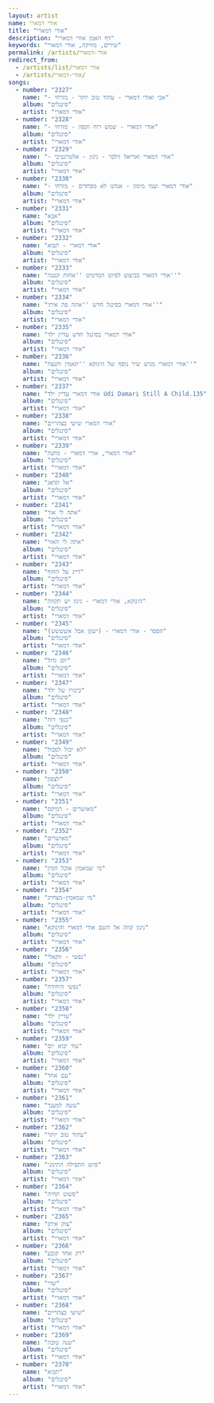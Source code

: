 ```yaml
---
layout: artist
name: אודי דמארי
title: "אודי דמארי"
description: "דף האמן אודי דמארי"
keywords: "שירים, מוזיקה, אודי דמארי"
permalink: /artists/אודי-דמארי
redirect_from:
  - /artists/list/אודי דמארי
  - /artists/אודי-דמארי/
songs:
  - number: "2327"
    name: "- אבי ואודי דמארי - עתיד טוב יותר - מזרחי"
    album: "סינגלים"
    artist: "אודי דמארי"
  - number: "2328"
    name: "- אודי דמארי - שמש רוח וקפה - מזרחי"
    album: "סינגלים"
    artist: "אודי דמארי"
  - number: "2329"
    name: "- אודי דמארי ואריאל זילבר - ניגון - אלטרנטיבי"
    album: "סינגלים"
    artist: "אודי דמארי"
  - number: "2330"
    name: "- אודי דמארי ועמי מימון - אנחנו לא מפחדים - מזרחי"
    album: "סינגלים"
    artist: "אודי דמארי"
  - number: "2331"
    name: "אבא"
    album: "סינגלים"
    artist: "אודי דמארי"
  - number: "2332"
    name: "אודי דמארי - תבוא"
    album: "סינגלים"
    artist: "אודי דמארי"
  - number: "2333"
    name: "אודי דמארי בביצוע לפיוט המרטיט ''אחות קטנה''"
    album: "סינגלים"
    artist: "אודי דמארי"
  - number: "2334"
    name: "אודי דמארי בסינגל חדש ''אתה פה איתי''"
    album: "סינגלים"
    artist: "אודי דמארי"
  - number: "2335"
    name: "אודי דמארי בסינגל חדש עדיין ילד"
    album: "סינגלים"
    artist: "אודי דמארי"
  - number: "2336"
    name: "אודי דמארי מגיש שיר נוסף של הינוקא ''תאמין ותנצח''"
    album: "סינגלים"
    artist: "אודי דמארי"
  - number: "2337"
    name: "אודי דמארי עדיין ילד Udi Damari Still A Child.135"
    album: "סינגלים"
    artist: "אודי דמארי"
  - number: "2338"
    name: "אודי דמארי שישי בצהריים"
    album: "סינגלים"
    artist: "אודי דמארי"
  - number: "2339"
    name: "אודי דמארי, אורי דמארי - מתנה"
    album: "סינגלים"
    artist: "אודי דמארי"
  - number: "2340"
    name: "אל תדאג"
    album: "סינגלים"
    artist: "אודי דמארי"
  - number: "2341"
    name: "אתה לי אור"
    album: "סינגלים"
    artist: "אודי דמארי"
  - number: "2342"
    name: "אתה לי האור"
    album: "סינגלים"
    artist: "אודי דמארי"
  - number: "2343"
    name: "דייג על החוף"
    album: "סינגלים"
    artist: "אודי דמארי"
  - number: "2344"
    name: "הינוקא, אודי דמארי - ניגון יש תקווה"
    album: "סינגלים"
    artist: "אודי דמארי"
  - number: "2345"
    name: "הספד - אודי דמארי - (ישןןן אבל אשששש)"
    album: "סינגלים"
    artist: "אודי דמארי"
  - number: "2346"
    name: "יום גדול"
    album: "סינגלים"
    artist: "אודי דמארי"
  - number: "2347"
    name: "כינורו של ילד"
    album: "סינגלים"
    artist: "אודי דמארי"
  - number: "2348"
    name: "כנפי רוח"
    album: "סינגלים"
    artist: "אודי דמארי"
  - number: "2349"
    name: "לא יכול לסבול"
    album: "סינגלים"
    artist: "אודי דמארי"
  - number: "2350"
    name: "לצפון"
    album: "סינגלים"
    artist: "אודי דמארי"
  - number: "2351"
    name: "מאושרים - רמיקס"
    album: "סינגלים"
    artist: "אודי דמארי"
  - number: "2352"
    name: "מאושרים"
    album: "סינגלים"
    artist: "אודי דמארי"
  - number: "2353"
    name: "מי שמאמין אוכל חמין"
    album: "סינגלים"
    artist: "אודי דמארי"
  - number: "2354"
    name: "מי שמאמין-מצחיק"
    album: "סינגלים"
    artist: "אודי דמארי"
  - number: "2355"
    name: "ניגון קווה אל השם אודי דמארי והינוקא"
    album: "סינגלים"
    artist: "אודי דמארי"
  - number: "2356"
    name: "נפשי - ווקאלי"
    album: "סינגלים"
    artist: "אודי דמארי"
  - number: "2357"
    name: "נפשי היחידה"
    album: "סינגלים"
    artist: "אודי דמארי"
  - number: "2358"
    name: "עדיין ילד"
    album: "סינגלים"
    artist: "אודי דמארי"
  - number: "2359"
    name: "עוד יבוא יום"
    album: "סינגלים"
    artist: "אודי דמארי"
  - number: "2360"
    name: "עם אחד"
    album: "סינגלים"
    artist: "אודי דמארי"
  - number: "2361"
    name: "עשה למענך"
    album: "סינגלים"
    artist: "אודי דמארי"
  - number: "2362"
    name: "עתיד טוב יותר"
    album: "סינגלים"
    artist: "אודי דמארי"
  - number: "2363"
    name: "פיוט התפילה התימני"
    album: "סינגלים"
    artist: "אודי דמארי"
  - number: "2364"
    name: "פשוט תחיה"
    album: "סינגלים"
    artist: "אודי דמארי"
  - number: "2365"
    name: "צוק איתן"
    album: "סינגלים"
    artist: "אודי דמארי"
  - number: "2366"
    name: "רק אחד קובע"
    album: "סינגלים"
    artist: "אודי דמארי"
  - number: "2367"
    name: "שדי"
    album: "סינגלים"
    artist: "אודי דמארי"
  - number: "2368"
    name: "שישי בצהריים"
    album: "סינגלים"
    artist: "אודי דמארי"
  - number: "2369"
    name: "שנה טובה"
    album: "סינגלים"
    artist: "אודי דמארי"
  - number: "2370"
    name: "תבוא"
    album: "סינגלים"
    artist: "אודי דמארי"
---
```

